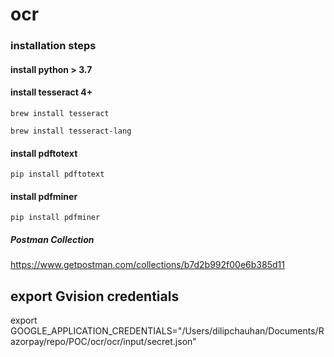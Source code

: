 # ocr

### installation steps

#### install python > 3.7

#### install tesseract 4+

`brew install tesseract`

`brew install tesseract-lang`

#### install pdftotext

`pip install pdftotext`

#### install pdfminer

`pip install pdfminer`

##### Postman Collection

https://www.getpostman.com/collections/b7d2b992f00e6b385d11

## export Gvision credentials
export GOOGLE_APPLICATION_CREDENTIALS="/Users/dilipchauhan/Documents/Razorpay/repo/POC/ocr/ocr/input/secret.json"


